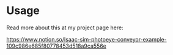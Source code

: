 # Usage

Read more about this at my project page here:

https://www.notion.so/Isaac-sim-photoeye-conveyor-example-109c986e685f80778453d518a9ca556e


